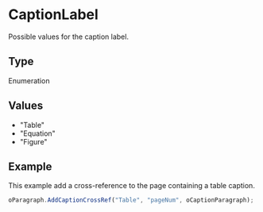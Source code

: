 # CaptionLabel

Possible values for the caption label.

## Type

Enumeration

## Values

- "Table"
- "Equation"
- "Figure"


## Example

This example add a cross-reference to the page containing a table caption.

```javascript
oParagraph.AddCaptionCrossRef("Table", "pageNum", oCaptionParagraph);
```
